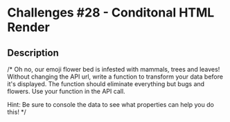 # Challenges #28 - Conditonal HTML Render  
## Description

/*
   Oh no, our emoji flower bed is infested with mammals, trees and leaves!
   Without changing the API url, write a function to transform your 
   data before it's displayed. The function should eliminate
   everything but bugs and flowers. Use your function in the API call.  
   
   Hint: Be sure to console the data to see what properties can help you do this!
*/ 